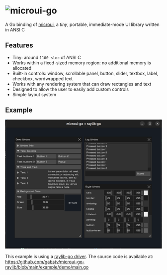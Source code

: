 # ![microui-go](https://user-images.githubusercontent.com/3920290/75171571-be83c500-5723-11ea-8a50-504cc2ae1109.png)
A Go binding of [microui](https://github.com/rxi/microui), a *tiny*, portable, immediate-mode UI library written in ANSI C

## Features
* Tiny: around `1100 sloc` of ANSI C
* Works within a fixed-sized memory region: no additional memory is allocated
* Built-in controls: window, scrollable panel, button, slider, textbox, label,
  checkbox, wordwrapped text
* Works with any rendering system that can draw rectangles and text
* Designed to allow the user to easily add custom controls
* Simple layout system

## Example
![example](docs/example.png)

This example is using a [raylib-go driver](https://github.com/gabstv/microui-go-raylib). The source code is available at:
https://github.com/gabstv/microui-go-raylib/blob/main/example/demo/main.go